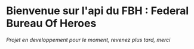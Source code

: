 # Bienvenue sur l'api du FBH : Federal Bureau Of Heroes

*Projet en developpement pour le moment, revenez plus tard, merci*
